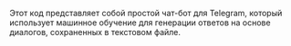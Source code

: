 Этот код представляет собой простой чат-бот для Telegram, который использует машинное обучение для генерации ответов на основе диалогов, сохраненных в текстовом файле.
